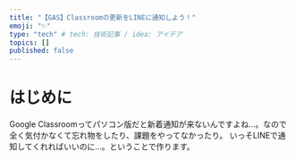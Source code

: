 ```yaml
---
title: "【GAS】Classroomの更新をLINEに通知しよう！"
emoji: "✨"
type: "tech" # tech: 技術記事 / idea: アイデア
topics: []
published: false
---
```


# はじめに
Google Classroomってパソコン版だと新着通知が来ないんですよね…。なので全く気付かなくて忘れ物をしたり、課題をやってなかったり。
いっそLINEで通知してくれればいいのに…。ということで作ります。